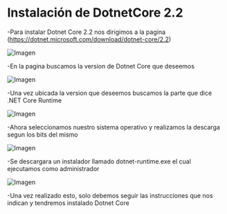 # Instalación de DotnetCore 2.2


-Para instalar Dotnet Core 2.2 nos dirigimos a la pagina (https://dotnet.microsoft.com/download/dotnet-core/2.2)


![Imagen](https://2.bp.blogspot.com/-yRUeXxXJ8O0/Xks_u1zVcwI/AAAAAAAAADo/Dpz8RtixfDs048DOZmFLEIOK9qyNhS3jgCK4BGAYYCw/s320/Captura1.PNG)

-En la pagina buscamos la version de Dotnet Core que deseemos


![Imagen](https://3.bp.blogspot.com/-QHQFlGhyT80/Xks_u6_WQ9I/AAAAAAAAADk/LwhBC5zAVck0c8MyV6mLi9-PkAIM4GlJQCK4BGAYYCw/s320/Captura2.PNG)

-Una vez ubicada la version que deseemos buscamos la parte que dice .NET Core Runtime


![Imagen](https://4.bp.blogspot.com/-5Gm0OJnLuLc/Xks_u8_XCMI/AAAAAAAAADg/r8-tm2Ndxsk9WhQrAwcooUTdPr0ZFpOggCK4BGAYYCw/s320/Captura.PNG)

-Ahora seleccionamos nuestro sistema operativo y realizamos la descarga segun los bits del mismo 


![Imagen](https://2.bp.blogspot.com/-Lo-Z_X673JU/Xks_u3_ph4I/AAAAAAAAADs/ce0PG50eRoAut7X_fe9P5KEjJL5atSXCgCK4BGAYYCw/s320/Captura3.PNG)

-Se descargara un instalador llamado dotnet-runtime.exe el cual ejecutamos como administrador 


![Imagen](https://4.bp.blogspot.com/-2I2jM8PFGzw/Xks_ux7_aoI/AAAAAAAAADw/gUPZYOEj0_UcK7ArLnW2JKJ0MeV_Jv4uwCK4BGAYYCw/s320/Captura4.PNG)

-Una vez realizado esto, solo debemos seguir las instrucciones que nos indican y tendremos instalado Dotnet Core
